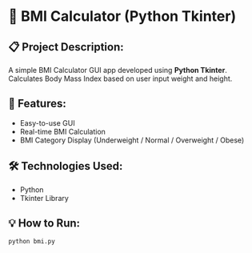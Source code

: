 # 🧮 BMI Calculator (Python Tkinter)

## 📋 Project Description:
A simple BMI Calculator GUI app developed using **Python Tkinter**.  
Calculates Body Mass Index based on user input weight and height.

## 🚀 Features:
- Easy-to-use GUI
- Real-time BMI Calculation
- BMI Category Display (Underweight / Normal / Overweight / Obese)

## 🛠️ Technologies Used:
- Python
- Tkinter Library

## 💡 How to Run:
```bash
python bmi.py
